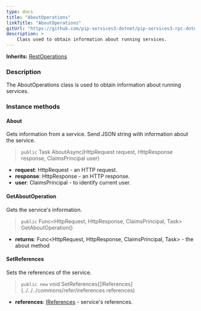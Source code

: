 ```yaml
---
type: docs
title: "AboutOperations"
linkTitle: "AboutOperations"
gitUrl: "https://github.com/pip-services3-dotnet/pip-services3-rpc-dotnet"
description: >
    Class used to obtain information about running services.
---
```


**Inherits:** [RestOperations](../rest_operations)

### Description

The AboutOperations class is used to obtain information about running services.

### Instance methods

#### About
Gets information from a service.
Send JSON string with information about the service.

> `public` Task AboutAsync(HttpRequest request, HttpResponse response, ClaimsPrincipal user)
- **request**: HttpRequest - an HTTP request.
- **response**: HttpResponse - an HTTP response.
- **user**: ClaimsPrincipal - to identify current user.

#### GetAboutOperation
Gets the service's information.

> `public` Func\<HttpRequest, HttpResponse, ClaimsPrincipal, Task\> GetAboutOperation()

- **returns**: Func\<HttpRequest, HttpResponse, ClaimsPrincipal, Task\> - the about method


#### SetReferences
Sets the references of the service.

> `public new` void SetReferences([IReferences](../../../commons/refer/ireferences references)

- **references**: [IReferences](../../../commons/refer/ireferences) - service's references.

